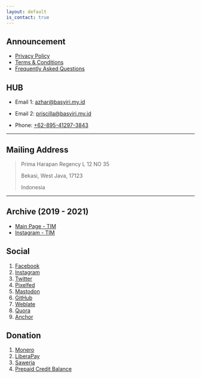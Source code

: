 ```yaml
---
layout: default
is_contact: true
---
```


## Announcement

* [Privacy Policy](https://azhar.basyiri.my.id/p/privacy.html)
* [Terms & Conditions](https://azhar.basyiri.my.id/p/terms-and-conditions.html)
* [Frequently Asked Questions](https://basyiri.my.id/en/faq)

## HUB

* Email 1: [azhar@basyiri.my.id](mailto:azhar@basyiri.my.id)

* Email 2: [priscilla@basyiri.my.id](mailto:priscilla@basyiri.my.id)

* Phone: [+62-895-41297-3843](tel:+62-895-41297-3843)

---

## Mailing Address

> Prima Harapan Regency L 12 NO 35
>
> Bekasi, West Java, 17123
>
> Indonesia

---

## Archive (2019 - 2021)

* [Main Page - TIM](https://archive.org/details/@tasya_id_media)
* [Instagram - TIM](https://instagram.com/azharbasyirihvrtono)

## Social

1. [Facebook](https://facebook.com/intrapegasus)
2. [Instagram](https://instagram.com/intrapegasus)
3. [Twitter](https://twitter.com/intrapegasus)
4. [Pixelfed](https://pixelfed.de/intrapegasus)
5. [Mastodon](https://masthead.social/@intrapegasus)
6. [GitHub](https://github.com/intrapegasus)
7. [Weblate](https://hosted.weblate.org/user/intrapegasus)
8. [Quora](https://id.quora.com/profile/Intrapegasus)
9. [Anchor](https://anchor.fm/intrapegasus)

## Donation
1. [Monero](xmr.txt)
2. [LiberaPay](https://liberapay.com/intrapegasus)
3. [Saweria](https://saweria.co/intrapegasus)
4. [Prepaid Credit Balance](pcb.txt)
